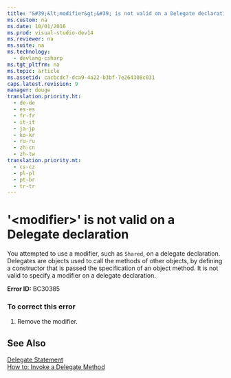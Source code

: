 ```yaml
---
title: "&#39;&lt;modifier&gt;&#39; is not valid on a Delegate declaration"
ms.custom: na
ms.date: 10/01/2016
ms.prod: visual-studio-dev14
ms.reviewer: na
ms.suite: na
ms.technology: 
  - devlang-csharp
ms.tgt_pltfrm: na
ms.topic: article
ms.assetid: cacbcdc7-dca9-4a22-b3bf-7e264308c031
caps.latest.revision: 9
manager: douge
translation.priority.ht: 
  - de-de
  - es-es
  - fr-fr
  - it-it
  - ja-jp
  - ko-kr
  - ru-ru
  - zh-cn
  - zh-tw
translation.priority.mt: 
  - cs-cz
  - pl-pl
  - pt-br
  - tr-tr
---
```

# &#39;&lt;modifier&gt;&#39; is not valid on a Delegate declaration
You attempted to use a modifier, such as `Shared`, on a delegate declaration. Delegates are objects used to call the methods of other objects, by defining a constructor that is passed the specification of an object method. It is not valid to specify a modifier on a delegate declaration.  
  
 **Error ID:** BC30385  
  
### To correct this error  
  
1.  Remove the modifier.  
  
## See Also  
 [Delegate Statement](../Topic/Delegate%20Statement.md)   
 [How to: Invoke a Delegate Method](../Topic/How%20to:%20Invoke%20a%20Delegate%20Method%20\(Visual%20Basic\).md)